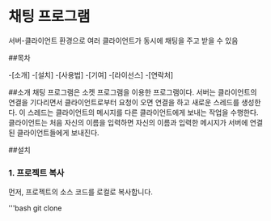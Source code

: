 # 채팅 프로그램

서버-클라이언트 환경으로 여러 클라이언트가 동시에 채팅을 주고 받을 수 있음

##목차

-[소개]
-[설치]
-[사용법]
-[기여]
-[라이선스]
-[연락처]

##소개
채팅 프로그램은 소켓 프로그램을 이용한 프로그램이다. 서버는 클라이언트의 연결을 기다리면서 
클라이언트로부터 요청이 오면 연결을 하고 새로운 스레드를 생성한다. 이 스레드는 클라이언트의 
메시지를 다른 클라이언트에게 보내는 작업을 수행한다. 클라이언트는 처음 자신의 이름을 입력하면 
자신의 이름과 입력한 메시지가 서버에 연결된 클라이언트들에게 보내진다.

##설치

### 1. 프로젝트 복사
먼저, 프로젝트의 소스 코드를 로컬로 복사합니다.

'''bash
git clone 





